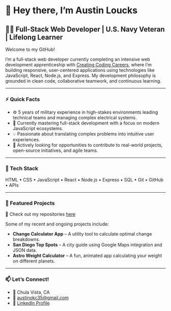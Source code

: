 # 👋 Hey there, I’m Austin Loucks

## 👨‍💻 Full-Stack Web Developer | U.S. Navy Veteran | Lifelong Learner

Welcome to my GitHub!

I’m a full-stack web developer currently completing an intensive web development apprenticeship with [Creating Coding Careers](https://creatingcodingcareers.com/), where I’m building responsive, user-centered applications using technologies like JavaScript, React, Node.js, and Express. My development philosophy is grounded in clean code, collaborative teamwork, and continuous learning.

---

### ⚡ Quick Facts
- ⚙️ 5 years of military experience in high-stakes environments leading technical teams and managing complex electrical systems.
- 🧠 Currently mastering full-stack development with a focus on modern JavaScript ecosystems.
- 💡 Passionate about translating complex problems into intuitive user experiences.
- 🚀 Actively looking for opportunities to contribute to real-world projects, open-source initiatives, and agile teams.

---

### 🧰 Tech Stack
HTML • CSS • JavaScript • React • Node.js • Express • SQL • Git • GitHub • APIs

---

### 🚀 Featured Projects
🔧 Check out my repositories [here](https://github.com/Lojack35?tab=repositories)

Some of my recent and ongoing projects include:

- **Change Calculator App** – A utility tool to calculate optimal change breakdowns.
- **San Diego Top Spots** – A city guide using Google Maps integration and JSON data.
- **Astro Weight Calculator** – A fun, animated app calculating your weight on different planets.

---

### 📫 Let’s Connect!
- 📍 Chula Vista, CA  
- 📧 [austinokc35@gmail.com](mailto:austinokc35@gmail.com)  
- 🔗 [LinkedIn Profile](https://www.linkedin.com/in/austin-loucks)  
